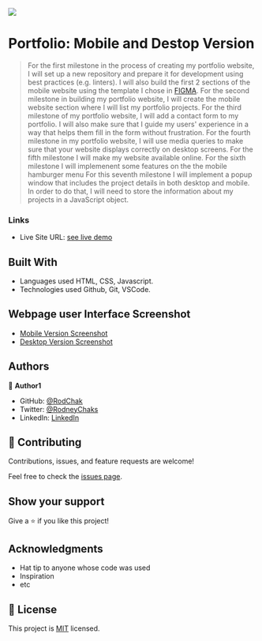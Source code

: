 ![](https://img.shields.io/badge/Microverse-blueviolet)

# Portfolio: Mobile and Destop Version

>For the first milestone in the process of creating my portfolio website, I will set up a new repository and prepare it for development using best practices (e.g. linters). I will also build the first 2 sections of the mobile website using the template I chose in [FIGMA](https://www.figma.com/file/l7SqJ3ZfkAKih9sFxvWSR4/Microverse-Student-Project-1?node-id=39%3A122).
> For the second milestone in building my portfolio website, I will create the mobile website section where I will list my portfolio projects.
> For the third milestone of my portfolio website, I will add a contact form to my portfolio. I will also make sure that I guide my users' experience in a way that helps them fill in the form without frustration.
> For the fourth milestone in my portfolio website, I will use media queries to make sure that your website displays correctly on desktop screens.
> For the fifth milestone I will make my website available online.
> For the sixth milestone I will implemenent some features on the the mobile hamburger menu
> For this seventh milestone I will implement a popup window that includes the project details in both desktop and mobile. In order to do that, I will need to store the information about my projects in a JavaScript object.



### Links

- Live Site URL: [see live demo](https://rodchak.github.io/My-Portfolio/)



## Built With

- Languages used HTML, CSS, Javascript.
- Technologies used Github, Git, VSCode.

## Webpage user Interface Screenshot

- [Mobile Version Screenshot](./images/Mobile_Version_Screenshot.jpg)
- [Desktop Version Screenshot](./images/Desktop_Version_Screenshot.jpg)


## Authors

👤 **Author1**

- GitHub: [@RodChak](https://github.com/RodChak)
- Twitter: [@RodneyChaks](https://twitter.com/RodneyChaks)
- LinkedIn: [LinkedIn](https://www.linkedin.com/in/rtc97/)



## 🤝 Contributing

Contributions, issues, and feature requests are welcome!

Feel free to check the [issues page](../../issues/).

## Show your support

Give a ⭐️ if you like this project!

## Acknowledgments

- Hat tip to anyone whose code was used
- Inspiration
- etc

## 📝 License

This project is [MIT](./MIT.md) licensed.
